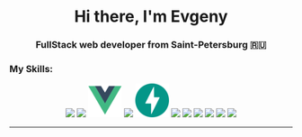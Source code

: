 <h1 align="center">Hi there, I'm Evgeny </h1>
<h3 align="center">FullStack web developer from Saint-Petersburg 🇷🇺</h3>

<h3 align="left">My Skills:</h3>
<p align="center">
  <img src="https://cdn.icon-icons.com/icons2/2107/PNG/512/file_type_python_icon_130221.png" width="60">
  <img src="https://cdn.icon-icons.com/icons2/2107/PNG/512/file_type_django_icon_130645.png" width="60">
  <img width="60px" src="https://github.com/devicons/devicon/raw/master/icons/vuejs/vuejs-original.svg">
  <img src="https://cdn.icon-icons.com/icons2/2107/PNG/512/file_type_js_official_icon_130509.png" width="60">
  <img src="https://raw.githubusercontent.com/devicons/devicon/55609aa5bd817ff167afce0d965585c92040787a/icons/fastapi/fastapi-original.svg" width="60">
  <img src="https://cdn.icon-icons.com/icons2/2415/PNG/512/postgresql_original_wordmark_logo_icon_146392.png" width="60">
  <img src="https://cdn.icon-icons.com/icons2/2415/PNG/512/redis_plain_wordmark_logo_icon_146367.png" width="60">
  <img src="https://cdn.icon-icons.com/icons2/2407/PNG/512/docker_icon_146192.png" width="60">
  <img src="https://cdn.icon-icons.com/icons2/2107/PNG/512/file_type_git_icon_130581.png" width="60">
  <img src="https://cdn.icon-icons.com/icons2/2107/PNG/512/file_type_html_icon_130541.png" width="60">
  <img src="https://cdn.icon-icons.com/icons2/1488/PNG/512/5351-css3_102605.png" width="60">
</p>
<hr>
 
